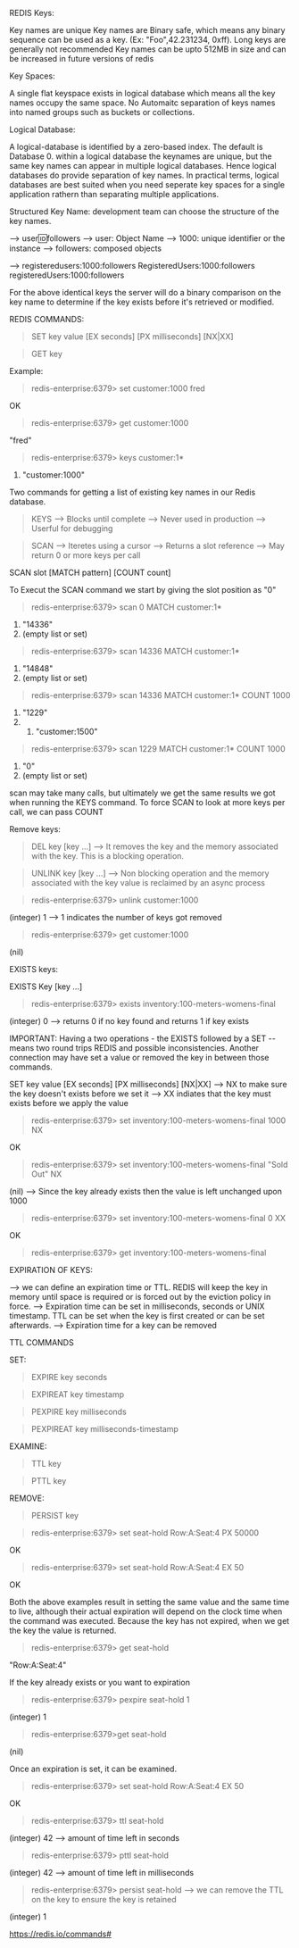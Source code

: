 REDIS Keys:

Key names are unique
Key names are Binary safe, which means any binary sequence can be used as a key. (Ex: "Foo",42.231234, 0xff). Long keys are generally not recommended
Key names can be upto 512MB in size and can be increased in future versions of redis

Key Spaces:

A single flat keyspace exists in logical database which means all the key names occupy the same space.
No Automaitc separation of keys names into named groups such as buckets or collections.

Logical Database:

A logical-database is identified by a zero-based index. The default is Database 0.
within a logical database the keynames are unique, but the same key names can appear in multiple logical databases. Hence logical databases do provide separation of key names. In practical terms, logical databases are best suited when you need seperate key spaces for a single application rathern than separating multiple applications.


Structured Key Name: development team can choose the structure of the key names.

--> user:id:followers
	--> user: Object Name
	--> 1000: unique identifier or the instance
	--> followers: composed objects

--> registeredusers:1000:followers
	RegisteredUsers:1000:followers
	registeredUsers:1000:followers

For the above identical keys the server will do a binary comparison on the key name to determine if the key exists before it's retrieved or modified.

REDIS COMMANDS:

> SET key value [EX seconds] [PX milliseconds] [NX|XX]

> GET key

Example:

> redis-enterprise:6379> set customer:1000 fred

OK

> redis-enterprise:6379> get customer:1000

"fred"

> redis-enterprise:6379> keys customer:1*

1) "customer:1000"


Two commands for getting a list of existing key names in our Redis database.

> KEYS  --> Blocks until complete
		--> Never used in production
		--> Userful for debugging

> SCAN  --> Iteretes using a cursor
		--> Returns a slot reference
		--> May return 0 or more keys per call


SCAN slot [MATCH pattern] [COUNT count]

To Execut the SCAN command we start by giving the slot position as "0"

> redis-enterprise:6379> scan 0 MATCH customer:1*

1) "14336"
2) (empty list or set)

> redis-enterprise:6379> scan 14336 MATCH customer:1*

1) "14848"
2) (empty list or set)

> redis-enterprise:6379> scan 14336 MATCH customer:1* COUNT 1000

1) "1229"
2) 1) "customer:1500"

> redis-enterprise:6379> scan 1229 MATCH customer:1* COUNT 1000

1) "0"
2) (empty list or set)

scan may take many calls, but ultimately we get the same results we got when running the KEYS command. To force SCAN to look at more keys per call, we can pass COUNT


Remove keys:

> DEL key [key ...] --> It removes the key and the memory associated with the key. This is a blocking operation.

> UNLINK key [key ...] --> Non blocking operation and the memory associated with the key value is reclaimed by an async process

> redis-enterprise:6379> unlink customer:1000

(integer) 1  --> 1 indicates the number of keys got removed

> redis-enterprise:6379> get customer:1000

(nil)

EXISTS keys:

EXISTS Key [key ...]

> redis-enterprise:6379> exists inventory:100-meters-womens-final

(integer) 0 --> returns 0 if no key found and returns 1 if key exists

IMPORTANT: Having a two operations - the EXISTS followed by a SET -- means two round trips REDIS and possible inconsistencies. Another connection may have set a value or removed the key in between those commands.

SET key value [EX seconds] [PX milliseconds] [NX|XX] --> NX to make sure the key doesn't exists before we set it
													--> XX indiates that the key must exists before we apply the value 
> redis-enterprise:6379> set inventory:100-meters-womens-final 1000 NX

OK

> redis-enterprise:6379> set inventory:100-meters-womens-final "Sold Out" NX

(nil) --> Since the key already exists then the value is left unchanged upon 1000  

> redis-enterprise:6379> set inventory:100-meters-womens-final 0 XX

OK

> redis-enterprise:6379> get inventory:100-meters-womens-final

EXPIRATION OF KEYS:

--> we can define an expiration time or TTL. REDIS will keep the key in memory until space is required or is forced out by the eviction policy in force.
--> Expiration time can be set in milliseconds, seconds or UNIX timestamp. TTL can be set when the key is first created or can be set afterwards.
--> Expiration time for a key can be removed

TTL COMMANDS

SET:
> EXPIRE key seconds

> EXPIREAT key timestamp

> PEXPIRE key milliseconds

> PEXPIREAT key milliseconds-timestamp

EXAMINE:
> TTL key

> PTTL key

REMOVE:
> PERSIST key

> redis-enterprise:6379> set seat-hold Row:A:Seat:4 PX 50000

OK

> redis-enterprise:6379> set seat-hold Row:A:Seat:4 EX 50

OK

Both the above examples result in setting the same value and the same time to live, although their actual expiration will depend on the clock time when the command was executed. Because the key has not expired, when we get the key the value is returned.

> redis-enterprise:6379> get seat-hold

"Row:A:Seat:4"


If the key already exists or you want to expiration

> redis-enterprise:6379> pexpire seat-hold 1

(integer) 1

> redis-enterprise:6379>get seat-hold

(nil)

Once an expiration is set, it can be examined. 

> redis-enterprise:6379> set seat-hold Row:A:Seat:4 EX 50

OK

> redis-enterprise:6379> ttl seat-hold

(integer) 42 --> amount of time left in seconds

> redis-enterprise:6379> pttl seat-hold

(integer) 42 --> amount of time left in milliseconds

> redis-enterprise:6379> persist seat-hold --> we can remove the TTL on the key to ensure the key is retained

(integer) 1

https://redis.io/commands#

























